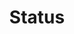 ---
layout: pattern.njk
tags: 
    - lean_components_fr
key: status-lean_fr
title: Status
parent: lean_components_fr
image: lean/overview/status.webp
keywords: status, valid, invalid, warning
order: 250
availablelanguages: 
    - de
    - en
---